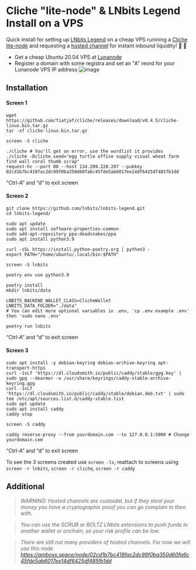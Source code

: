 # Cliche "lite-node" & LNbits Legend Install on a VPS

Quick install for setting up <a href="https://github.com/lnbits/lnbits-legend">LNbits Legend</a> on a cheap VPS runining a <a href="https://github.com/fiatjaf/cliche">Cliche lite-node</a> and requesting a <a href="https://github.com/btcontract/hosted-channels-rfc">hosted channel</a> for instant inbound liquidity! 👀 🚀

* Get a cheap Ubuntu 20.04 VPS at <a href="https://www.lunanode.com/">Lunanode</a>
* Register a domain with some registra and set an "A" reord for your Lunanode VPS IP address
![image](https://user-images.githubusercontent.com/33088785/182130029-7f063ec4-f7fe-4263-9ed9-00d127f047cf.png)

## Installation



#### Screen 1
    wget https://github.com/fiatjaf/cliche/releases/download/v0.4.5/cliche-linux.bin.tar.gz
    tar -xf cliche-linux.bin.tar.gz
    
    screen -S cliche
    
    ./cliche # You'll get an error, use the wordlist it provides
    ./cliche -Dcliche.seed="egg turtle office supply visual wheat farm find wall coral thumb scrap"
    request-hc --port 80 --host 134.209.228.207 --pubkey 02cd1b7bc418fac2dc99f0ba350d60fa6c45fde5ab6017ee14df6425df485fb1dd
“Ctrl-A” and “d” to exit screen

#### Screen 2
    git clone https://github.com/lnbits/lnbits-legend.git
    cd lnbits-legend/
    
    sudo apt update
    sudo apt install software-properties-common
    sudo add-apt-repository ppa:deadsnakes/ppa
    sudo apt install python3.9
    
    curl -sSL https://install.python-poetry.org | python3 -
    export PATH="/home/ubuntu/.local/bin:$PATH"
    
    screen -S lnbits
    
    poetry env use python3.9

    poetry install
    mkdir lnbits/data 
    
    LNBITS_BACKEND_WALLET_CLASS=ClicheWallet
    LNBITS_DATA_FOLDER="./data"
    # You can edit more optional variables in .env, 'cp .env.example .env' then 'sudo nano .env'
    
    poetry run lnbits
“Ctrl-A” and “d” to exit screen

#### Screen 3
    sudo apt install -y debian-keyring debian-archive-keyring apt-transport-https
    curl -1sLf 'https://dl.cloudsmith.io/public/caddy/stable/gpg.key' | sudo gpg --dearmor -o /usr/share/keyrings/caddy-stable-archive-keyring.gpg
    curl -1sLf 'https://dl.cloudsmith.io/public/caddy/stable/debian.deb.txt' | sudo tee /etc/apt/sources.list.d/caddy-stable.list
    sudo apt update
    sudo apt install caddy
    caddy stop
    
    screen -S caddy
    
    caddy reverse-proxy --from yourdomain.com --to 127.0.0.1:5000 # Change yourdomain.com
“Ctrl-A” and “d” to exit screen

To see the 3 screens created use `screen -ls`, reattach to screens using `screen -r lnbits`, `screen -r cliche`, `screen -r caddy`
## Additional

> *WARNING: Hosted channels are custoidal, but if they steal your money you have a cryptographic proof you can go complain to then with.*

> *You can use the SCRUB or BOLTZ LNbits extensions to push funds to another wallet or onchain, so your risk profile can be low.*

> *There are still not many providers of hosted channels. For now we will use this node https://amboss.space/node/02cd1b7bc418fac2dc99f0ba350d60fa6c45fde5ab6017ee14df6425df485fb1dd*
